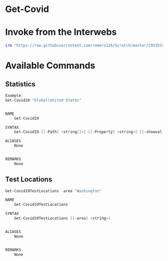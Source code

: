 # Get-Covid


# Invoke from the Interwebs
``` powershell
irm "https://raw.githubusercontent.com/romero126/Scratch/master/COVID19/invoke.ps1" | iex
```

# Available Commands
## Statistics
``` PowerShell
Example:
Get-Covid19 "Global\United States"


NAME
    Get-Covid19

SYNTAX
    Get-Covid19 [[-Path] <string[]>] [[-Property] <string>] [[-showval] <string>] [<CommonParameters>]

ALIASES
    None


REMARKS
    None
```

## Test Locations

``` powershell
Get-Covid19TestLocations -area "Washington"

NAME
    Get-Covid19TestLocations

SYNTAX
    Get-Covid19TestLocations [[-area] <string>]


ALIASES
    None


REMARKS
    None

```
